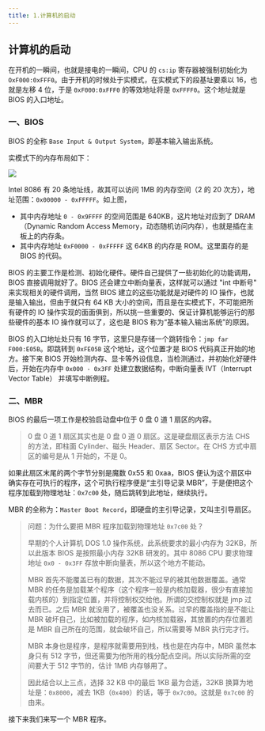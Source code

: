 ```yaml
---
title: 1.计算机的启动
---
```


## 计算机的启动

在开机的一瞬间，也就是接电的一瞬间，CPU 的 `cs:ip` 寄存器被强制初始化为 `OxF000:0xFFF0`。由于开机的时候处于实模式，在实模式下的段基址要乘以 16，也就是左移 4 位，于是 `0xF000:0xFFF0` 的等效地址将是 `0xFFFF0`。这个地址就是 BIOS 的入口地址。

### 一、BIOS

BIOS 的全称 `Base Input & Output System`，即基本输入输出系统。

实模式下的内存布局如下：

![](./image/实模式的内存布局.png)

Intel 8086 有 20 条地址线，故其可以访问 1MB 的内存空间（2 的 20 次方），地址范围：`0x00000 - 0xFFFFF`。如上图，

- 其中内存地址 `0 - 0x9FFFF` 的空间范围是 640KB，这片地址对应到了 DRAM（Dynamic Random Access Memory，动态随机访问内存），也就是插在主板上的内存条。
- 其中内存地址 `0xF0000 - 0xFFFFF` 这 64KB 的内存是 ROM。这里面存的是 BIOS 的代码。

BIOS 的主要工作是检测、初始化硬件。硬件自己提供了一些初始化的功能调用，BIOS 直接调用就好了。BIOS 还会建立中断向量表，这样就可以通过 "int 中断号" 来实现相关的硬件调用，当然 BIOS 建立的这些功能就是对硬件的 IO 操作，也就是输入输出，但由于就只有 64 KB 大小的空间，而且是在实模式下，不可能把所有硬件的 IO 操作实现的面面俱到，所以挑一些重要的、保证计算机能够运行的那些硬件的基本 IO 操作就可以了，这也是 BIOS 称为“基本输入输出系统”的原因。

BIOS 的入口地址处只有 16 字节，这里只是存储一个跳转指令：`jmp far F000:E05B`。即跳转到 `0xFE05B` 这个地址，这个位置才是 BIOS 代码真正开始的地方。接下来 BIOS 开始检测内存、显卡等外设信息，当检测通过，并初始化好硬件后，开始在内存中 `0x000 - 0x3FF` 处建立数据结构，中断向量表 IVT（Interrupt Vector Table） 并填写中断例程。

### 二、MBR

BIOS 的最后一项工作是校验启动盘中位于 0 盘 0 道 1 扇区的内容。

> 0 盘 0 道 1 扇区其实也是  0 盘 0 道 0 扇区。这是硬盘扇区表示方法 CHS 的方法，即柱面 Cylinder、磁头 Header、扇区 Sector。在 CHS 方式中扇区的编号是从 1 开始的，不是 0。

如果此扇区末尾的两个字节分别是魔数 0x55 和 0xaa，BIOS 便认为这个扇区中确实存在可执行的程序，这个可执行程序便是“主引导记录 MBR”，于是便把这个程序加载到物理地址：`0x7c00` 处，随后跳转到此地址，继续执行。

MBR 的全称为：`Master Boot Record`，即硬盘的主引导记录，又叫主引导扇区。

>问题：为什么要把 MBR 程序加载到物理地址 `0x7c00` 处？
>
>早期的个人计算机 DOS 1.0 操作系统，此系统要求的最小内存为 32KB，所以此版本 BIOS 是按照最小内存 32KB 研发的。其中 8086 CPU 要求物理地址 `0x0 - 0x3FF` 存放中断向量表，所以这个地方不能动。
>
>MBR 首先不能覆盖已有的数据，其次不能过早的被其他数据覆盖。通常 MBR 的任务是加载某个程序（这个程序一般是内核加载器，很少有直接加载内核的）到指定位置，并将控制权交给他。所谓的交控制权就是 jmp 过去而已。之后 MBR 就没用了，被覆盖也没关系。过早的覆盖指的是不能让 MBR 破坏自己，比如被加载的程序，如内核加载器，其放置的内存位置若是 MBR 自己所在的范围，就会破坏自己，所以需要等 MBR 执行完才行。
>
>MBR 本身也是程序，是程序就需要用到栈，栈也是在内存中，MBR 虽然本身只有 512 字节，但还需要为他所用的栈分配点空间。所以实际所需的空间要大于 512 字节的，估计 1MB 内存够用了。
>
>因此结合以上三点，选择 32 KB 中的最后 1KB 最为合适，32KB 换算为地址是：`0x8000`，减去 1KB（`0x400`）的话，等于 `0x7c00`。这就是 `0x7c00` 的由来。

接下来我们来写一个 MBR 程序。